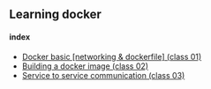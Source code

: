 ## Learning docker

#### index

- [Docker basic [networking & dockerfile] (class 01)](https://github.com/thearyanahmed/learning-docker/tree/master/class_01) 
- [Building a docker image (class 02)](https://github.com/thearyanahmed/learning-docker/tree/master/class_02) 
- [Service to service communication (class 03)](https://github.com/thearyanahmed/learning-docker/tree/master/class_03) 